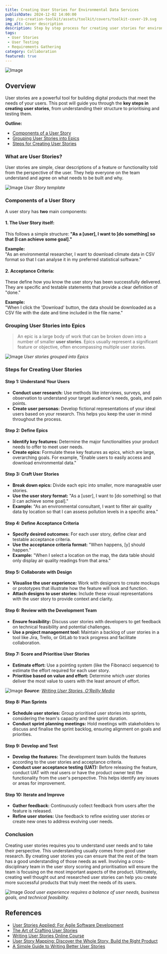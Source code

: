 ```yaml
---
title: Creating User Stories for Environmental Data Services
publishDate: 2024-12-02 14:00:00
img: /co-creation-toolkit/assets/toolkit/covers/toolkit-cover-19.svg
img_alt: Cover description
description: Step by step process for creating user stories for environmental data services.
tags:
 - User Stories
 - User Testing
 - Requirements Gathering
category: Collaboration
featured: true
---
```


![Image](/co-creation-toolkit/assets/illustrations/user-stories-notes.svg)

## Overview

 User stories are a powerful tool for building digital products that meet the needs of your users. This post will guide you through the **key steps in creating user stories**, from understanding their structure to prioritising and testing them.

**Outline:**

* [Components of a User Story](#components-of-a-user-story)
* [Grouping User Stories into Epics](#grouping-user-stories-into-epics)
* [Steps for Creating User Stories](#steps-for-creating-user-stories)

### What are User Stories?

User stories are simple, clear descriptions of a feature or functionality told from the perspective of the user. They help everyone on the team understand and agree on what needs to be built and why.

![Image](/co-creation-toolkit/assets/illustrations/user-story-template.png)
*User Story template*

### Components of a User Story

A user story has **two** main components:

#### 1. The User Story itself:
This follows a simple structure: **"As a [user], I want to [do something] so that [I can achieve some goal]."**

**Example:**\
"As an environmental researcher, I want to download climate data in CSV format so that I can analyse it in my preferred statistical software."

#### 2. Acceptance Criteria:
These define how you know the user story has been successfully delivered. They are specific and testable statements that provide a clear definition of "done."
    
**Example:**\
"When I click the 'Download' button, the data should be downloaded as a CSV file with the date and time included in the file name."

### Grouping User Stories into Epics

> An epic is a large body of work that can be broken down into a number of smaller **user stories**. Epics usually represent a significant feature or objective, often encompassing multiple user stories.

![Image](/co-creation-toolkit/assets/illustrations/epics-and-user-stories.png)
*User stories grouped into Epics*

### Steps for Creating User Stories

#### Step 1: Understand Your Users

- **Conduct user research:** Use methods like interviews, surveys, and observation to understand your target audience's needs, goals, and pain points.
- **Create user personas:** Develop fictional representations of your ideal users based on your research. This helps you keep the user in mind throughout the process.

#### Step 2: Define Epics

- **Identify key features:** Determine the major functionalities your product needs to offer to meet user needs.
- **Create epics:** Formulate these key features as epics, which are large, overarching goals. For example, "Enable users to easily access and download environmental data."

#### Step 3:  Craft User Stories

- **Break down epics:** Divide each epic into smaller, more manageable user stories.
- **Use the user story format:** "As a [user], I want to [do something] so that [I can achieve some goal]."
- **Example:** "As an environmental consultant, I want to filter air quality data by location so that I can assess pollution levels in a specific area."

#### Step 4:  Define Acceptance Criteria

- **Specify desired outcomes:** For each user story, define clear and testable acceptance criteria.
- **Use the acceptance criteria format:** "When happens, [y] should happen."
- **Example:** "When I select a location on the map, the data table should only display air quality readings from that area."

#### Step 5:  Collaborate with Design

- **Visualise the user experience:** Work with designers to create mockups or prototypes that illustrate how the feature will look and function.
- **Attach designs to user stories:** Include these visual representations with the user story to provide context and clarity.

#### Step 6:  Review with the Development Team

- **Ensure feasibility:** Discuss user stories with developers to get feedback on technical feasibility and potential challenges.
- **Use a project management tool:** Maintain a backlog of user stories in a tool like Jira, Trello, or GitLab to track progress and facilitate collaboration.

#### Step 7:  Score and Prioritise User Stories

- **Estimate effort:** Use a pointing system (like the Fibonacci sequence) to estimate the effort required for each user story.
- **Prioritise based on value and effort:** Determine which user stories deliver the most value to users with the least amount of effort.

![Image](/co-creation-toolkit/assets/illustrations/scoring-user-stories.png)
***Source**:  [Writing User Stories, O'Reilly Media](https://learning.oreilly.com/course/writing-user-stories/9781491993934/)*

#### Step 8: Plan Sprints

- **Schedule user stories:** Group prioritised user stories into sprints, considering the team's capacity and the sprint duration.
- **Conduct sprint planning meetings:** Hold meetings with stakeholders to discuss and finalise the sprint backlog, ensuring alignment on goals and priorities.

#### Step 9:  Develop and Test

- **Develop the features:** The development team builds the features according to the user stories and acceptance criteria.
- **Conduct user acceptance testing (UAT):** Before releasing the feature, conduct UAT with real users or have the product owner test the functionality from the user's perspective. This helps identify any issues or areas for improvement.

#### Step 10:  Iterate and Improve

- **Gather feedback:** Continuously collect feedback from users after the feature is released.
- **Refine user stories:** Use feedback to refine existing user stories or create new ones to address evolving user needs.

### **Conclusion**

Creating user stories requires you to understand user needs and to take their perspective. This understanding usually comes from good user research. By creating user stories you can ensure that the rest of the team has a good understanding of those needs as well. Involving a cross-disciplinary team in the user story scoring and prioritisation will ensure the team is focusing on the most important aspects of the product. Ultimately, creating well thought out and researched user stories can help you create more successful products that truly meet the needs of its users.

![Image](/co-creation-toolkit/assets/illustrations/ux-formula.png)
*Good user experience requires a balance of user needs, business goals, and technical feasibility.*

## References

* [User Stories Applied: For Agile Software Development](https://learning.oreilly.com/library/view/user-stories-applied/0321205685/)
* [The Art of Crafting User Stories](https://learning.oreilly.com/library/view/the-art-of/9781837639496/)
* [Writing User Stories Online Course](https://learning.oreilly.com/course/writing-user-stories/9781491993934/)
* [User Story Mapping: Discover the Whole Story, Build the Right Product](https://learning.oreilly.com/videos/user-story-mapping/9781663728661/)
* [A Simple Guide to Writing Better User Stories](https://medium.com/@jacobthomasharrison/a-simple-guide-to-writing-better-user-stories-931f07f990d1)
